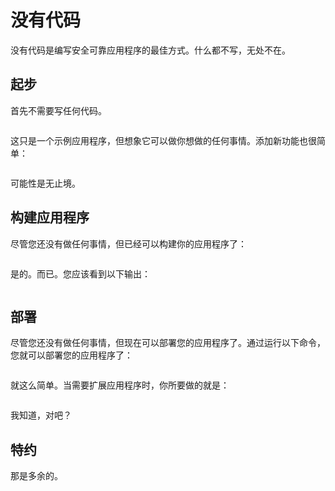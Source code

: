 # 没有代码
没有代码是编写安全可靠应用程序的最佳方式。什么都不写，无处不在。

## 起步
首先不需要写任何代码。

```

```

这只是一个示例应用程序，但想象它可以做你想做的任何事情。添加新功能也很简单：

```

```

可能性是无止境。

## 构建应用程序
尽管您还没有做任何事情，但已经可以构建你的应用程序了：

```

```

是的。而已。您应该看到以下输出：

```

```

## 部署
尽管您还没有做任何事情，但现在可以部署您的应用程序了。通过运行以下命令，您就可以部署您的应用程序了：
```

```

就这么简单。当需要扩展应用程序时，你所要做的就是：

```

```

我知道，对吧？

## 特约
那是多余的。
